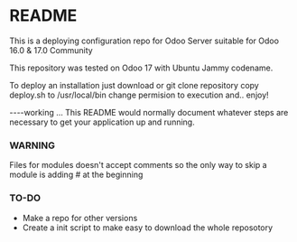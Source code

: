 # README #

This is a deploying configuration repo for Odoo Server suitable for Odoo 16.0 & 17.0 Community

This repository was tested on Odoo 17 with Ubuntu Jammy codename.

To deploy an installation just download or git clone repository
copy deploy.sh to /usr/local/bin
change permision to execution
and..  enjoy!
 
----working ...
This README would normally document whatever steps are necessary to get your application up and running.

### WARNING ###
Files for modules doesn't accept comments so the only way to skip a module is adding # at the beginning

### TO-DO ###

* Make a repo for other versions
* Create a init script to make easy to download the whole reposotory